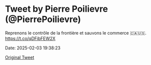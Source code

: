 # Tweet by Pierre Poilievre (@PierrePoilievre)

Reprenons le contrôle de la frontière et sauvons le commerce 🇨🇦🇺🇸. https://t.co/qDFibFEW2X

Date: 2025-02-03 19:38:23

[Original Tweet](https://x.com/PierrePoilievre/status/1886499494209974323)
